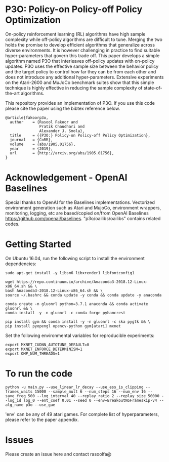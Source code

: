 P3O: Policy-on Policy-off Policy Optimization
=============================================

On-policy reinforcement learning (RL) algorithms have high sample complexity while off-policy algorithms are difficult to tune. Merging the two holds the promise to develop efficient algorithms that generalize across diverse environments. It is however challenging in practice to find suitable hyper-parameters that govern this trade off. This paper develops a simple algorithm named P3O that interleaves off-policy updates with on-policy updates. P3O uses the effective sample size between the behavior policy and the target policy to control how far they can be from each other and does not introduce any additional hyper-parameters. Extensive experiments on the Atari-2600 and MuJoCo benchmark suites show that this simple technique is highly effective in reducing the sample complexity of state-of-the-art algorithms.


This repository provides an implementation of P3O. If you use this code please cite the paper using the bibtex reference below.

```
@article{fakoorp3o,
  author    = {Rasool Fakoor and
               Pratik Chaudhari and
               Alexander J. Smola},
  title     = {{P3O:} Policy-on Policy-off Policy Optimization},
  journal   = {CoRR},
  volume    = {abs/1905.01756},
  year      = {2019},
  url       = {http://arxiv.org/abs/1905.01756},
}

```
# Acknowledgement - OpenAI Baselines

Special thanks to OpenAI for the Baselines implementations. Vectorized environment generation such as Atari and MujoCo, environment wrappers, monitoring, logging, etc are based/copied on/from OpenAI Baselines <https://github.com/openai/baselines>. "p3o/oailibs/oailibs" contains related codes.


# Getting Started

On Ubuntu 16.04, run the following script to install the environment dependencies:

```
sudo apt-get install -y libsm6 libxrender1 libfontconfig1

wget https://repo.continuum.io/archive/Anaconda3-2018.12-Linux-x86_64.sh && \ 
bash Anaconda3-2018.12-Linux-x86_64.sh && \
source ~/.bashrc && conda update -y conda && conda update -y anaconda

conda create -n gluonrl python=3.7.1 anaconda && conda activate gluonrl && \
conda install -y -n gluonrl -c conda-forge pyhamcrest

pip install gym && conda install -y -n gluonrl -c ska pygtk && \
pip install pyopengl opencv-python gym[atari] mxnet
```

Set the following environmental variables for reproducible experiments:

```
export MXNET_CUDNN_AUTOTUNE_DEFAULT=0
export MXNET_ENFORCE_DETERMINISM=1
export OMP_NUM_THREADS=1
```

# To run the code

```
python -u main.py --use_linear_lr_decay --use_ess_is_clipping --frames_waits 15000 --sample_mult 6 --num_steps 16 --num_env 16 --save_freq 500 --log_interval 40 --replay_ratio 2 --replay_size 50000 --log_id log_0 --ent_coef 0.01 --seed 0 --env=BreakoutNoFrameskip-v4 --alg_name p3o --use_gae 
```

'env' can be any of 49 atari games. For complete list of hyperparameters, please refer to the paper appendix. 

# Issues

Please create an issue here and contact rasoolfa@
